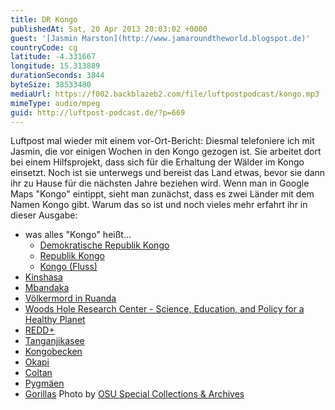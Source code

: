 ```yaml
---
title: DR Kongo
publishedAt: Sat, 20 Apr 2013 20:03:02 +0000
guest: '[Jasmin Marston](http://www.jamaroundtheworld.blogspot.de)'
countryCode: cg
latitude: -4.331667
longitude: 15.313889
durationSeconds: 3844
byteSize: 38533480
mediaUrl: https://f002.backblazeb2.com/file/luftpostpodcast/kongo.mp3
mimeType: audio/mpeg
guid: http://luftpost-podcast.de/?p=669
---
```


Luftpost mal wieder mit einem vor-Ort-Bericht: Diesmal telefoniere ich mit Jasmin, die vor einigen Wochen in den Kongo gezogen ist. Sie arbeitet dort bei einem Hilfsprojekt, dass sich für die Erhaltung der Wälder im Kongo einsetzt. Noch ist sie unterwegs und bereist das Land etwas, bevor sie dann ihr zu Hause für die nächsten Jahre beziehen wird. Wenn man in Google Maps "Kongo" eintippt, sieht man zunächst, dass es zwei Länder mit dem Namen Kongo gibt. Warum das so ist und noch vieles mehr erfahrt ihr in dieser Ausgabe:

- was alles "Kongo" heißt…
  - [Demokratische Republik Kongo](http://de.wikipedia.org/wiki/Demokratische%5FRepublik%5FKongo)
  - [Republik Kongo](http://de.wikipedia.org/wiki/Kongo%5F%28Brazzaville%29)
  - [Kongo (Fluss)](http://de.wikipedia.org/wiki/Kongo%5F%28Fluss%29)
- [Kinshasa](http://de.wikipedia.org/wiki/Kinshasa)
- [Mbandaka](http://de.wikipedia.org/wiki/Mbandaka)
- [Völkermord in Ruanda](http://de.wikipedia.org/wiki/V%C3%B6lkermord%5Fin%5FRuanda)
- [Woods Hole Research Center - Science, Education, and Policy for a Healthy Planet](http://www.whrc.org/)
- [REDD+](http://www.un-redd.org/aboutredd/tabid/582/default.aspx)
- [Tanganjikasee](http://de.wikipedia.org/wiki/Tanganjikasee)
- [Kongobecken](http://de.wikipedia.org/wiki/Kongobecken)
- [Okapi](http://de.wikipedia.org/wiki/Okapi)
- [Coltan](http://de.wikipedia.org/wiki/Coltan)
- [Pygmäen](http://en.wikipedia.org/wiki/Congo%5FPygmies)
- [Gorillas](http://de.wikipedia.org/wiki/Gorillas)
  Photo by [OSU Special Collections & Archives](http://www.flickr.com/photos/osucommons/4904373893/)
